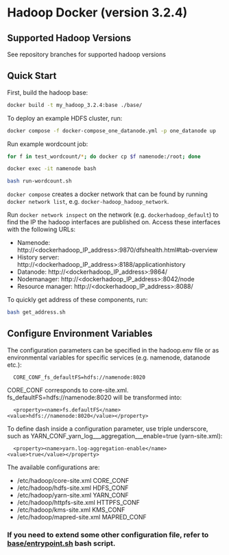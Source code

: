 # Hadoop Docker (version 3.2.4)

## Supported Hadoop Versions
See repository branches for supported hadoop versions

## Quick Start
First, build the hadoop base:
```bash
docker build -t my_hadoop_3.2.4:base ./base/
```

To deploy an example HDFS cluster, run:
```bash
docker compose -f docker-compose_one_datanode.yml -p one_datanode up
```

Run example wordcount job:
```bash
for f in test_wordcount/*; do docker cp $f namenode:/root; done
```

```bash
docker exec -it namenode bash
```

```bash
bash run-wordcount.sh
```

`docker compose` creates a docker network that can be found by running `docker network list`, e.g. `docker-hadoop_hadoop_network`.

Run `docker network inspect` on the network (e.g. `dockerhadoop_default`) to find the IP the hadoop interfaces are published on. Access these interfaces with the following URLs:

* Namenode: http://<dockerhadoop_IP_address>:9870/dfshealth.html#tab-overview
* History server: http://<dockerhadoop_IP_address>:8188/applicationhistory
* Datanode: http://<dockerhadoop_IP_address>:9864/
* Nodemanager: http://<dockerhadoop_IP_address>:8042/node
* Resource manager: http://<dockerhadoop_IP_address>:8088/

To quickly get address of these components, run:
```bash
bash get_address.sh
```
## Configure Environment Variables

The configuration parameters can be specified in the hadoop.env file or as environmental variables for specific services (e.g. namenode, datanode etc.):
```
  CORE_CONF_fs_defaultFS=hdfs://namenode:8020
```

CORE_CONF corresponds to core-site.xml. fs_defaultFS=hdfs://namenode:8020 will be transformed into:
```
  <property><name>fs.defaultFS</name><value>hdfs://namenode:8020</value></property>
```
To define dash inside a configuration parameter, use triple underscore, such as YARN_CONF_yarn_log___aggregation___enable=true (yarn-site.xml):
```
  <property><name>yarn.log-aggregation-enable</name><value>true</value></property>
```

The available configurations are:
* /etc/hadoop/core-site.xml CORE_CONF
* /etc/hadoop/hdfs-site.xml HDFS_CONF
* /etc/hadoop/yarn-site.xml YARN_CONF
* /etc/hadoop/httpfs-site.xml HTTPFS_CONF
* /etc/hadoop/kms-site.xml KMS_CONF
* /etc/hadoop/mapred-site.xml  MAPRED_CONF

### If you need to extend some other configuration file, refer to [base/entrypoint.sh](base/entrypoint.sh) bash script.
